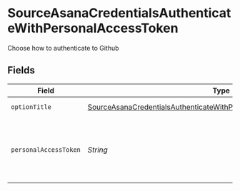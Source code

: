 # SourceAsanaCredentialsAuthenticateWithPersonalAccessToken

Choose how to authenticate to Github


## Fields

| Field                                                                                                                                                                         | Type                                                                                                                                                                          | Required                                                                                                                                                                      | Description                                                                                                                                                                   |
| ----------------------------------------------------------------------------------------------------------------------------------------------------------------------------- | ----------------------------------------------------------------------------------------------------------------------------------------------------------------------------- | ----------------------------------------------------------------------------------------------------------------------------------------------------------------------------- | ----------------------------------------------------------------------------------------------------------------------------------------------------------------------------- |
| `optionTitle`                                                                                                                                                                 | [SourceAsanaCredentialsAuthenticateWithPersonalAccessTokenCredentialsTitle](../../models/shared/SourceAsanaCredentialsAuthenticateWithPersonalAccessTokenCredentialsTitle.md) | :heavy_minus_sign:                                                                                                                                                            | PAT Credentials                                                                                                                                                               |
| `personalAccessToken`                                                                                                                                                         | *String*                                                                                                                                                                      | :heavy_check_mark:                                                                                                                                                            | Asana Personal Access Token (generate yours <a href="https://app.asana.com/0/developer-console">here</a>).                                                                    |
